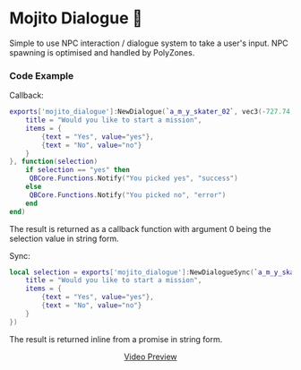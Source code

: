 # Mojito Dialogue 💬
Simple to use NPC interaction / dialogue system to take a user's input. NPC spawning is optimised and handled by PolyZones.

### Code Example
Callback:
```lua
exports['mojito_dialogue']:NewDialogue(`a_m_y_skater_02`, vec3(-727.74, -143.54, 36.36), 20.0, {
    title = "Would you like to start a mission",
    items = {
        {text = "Yes", value="yes"},
        {text = "No", value="no"}
    }
}, function(selection)
    if selection == "yes" then
     QBCore.Functions.Notify("You picked yes", "success")
    else
     QBCore.Functions.Notify("You picked no", "error")
    end
end)
```
The result is returned as a callback function with argument 0 being the selection value in string form.

Sync:
```lua
local selection = exports['mojito_dialogue']:NewDialogueSync(`a_m_y_skater_02`, vec3(-727.74, -143.54, 36.36), 20.0, {
    title = "Would you like to start a mission",
    items = {
        {text = "Yes", value="yes"},
        {text = "No", value="no"}
    }
})
```
The result is returned inline from a promise in string form.

<p align="center">
    <a href="https://streamable.com/v4ekkm"> Video Preview </a>
</p>